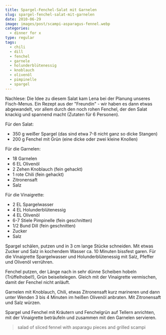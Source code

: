 ```yaml
---
title: Spargel-Fenchel-Salat mit Garnelen
slug: spargel-fenchel-salat-mit-garnelen
date: 2010-06-29
image: images/post/scampi-asparagus-fennel.webp
categories: 
  - dinner for x
type: regular
tags: 
  - chili
  - dill
  - fenchel
  - garnele
  - holunderblütenessig
  - knoblauch
  - olivenöl
  - pimpinelle
  - spargel
---
```


Nachlese: Die Idee zu diesem Salat kam Lena bei der Planung unseres Fisch-Menus. Ein Rezept aus der "Freundin" - wir haben es dann etwas abgewandelt, vor allem durch den noch rohen Fenchel, der den Salat knackig und spannend macht (Zutaten für 6 Personen).

Für den Salat: 
* 350 g weißer Spargel (das sind etwa 7-8 nicht ganz so dicke Stangen) 
* 200 g Fenchel mit Grün (eine dicke oder zwei kleine Knollen)

Für die Garnelen: 
* 18 Garnelen 
* 6 EL Olivenöl 
* 2 Zehen Knoblauch (fein gehackt) 
* 1 rote Chili (fein gehackt) 
* Zitronensaft 
* Salz

Für die Vinaigrette: 
* 2 EL Spargelwasser 
* 4 EL Holunderblütenessig 
* 4 EL Olivenöl 
* 6-7 Stiele Pimpinelle (fein geschnitten) 
* 1/2 Bund Dill (fein geschnitten) 
* Zucker 
* Salz

Spargel schälen, putzen und in 3 cm lange Stücke schneiden. Mit etwas Zucker und Salz in kochendem Wasser ca. 10 Minuten bissfest garen. Für die Vinaigrette Spargelwasser und Holunderblütenessig mit Salz, Pfeffer und Olivenöl verrühren.

Fenchel putzen, der Länge nach in sehr dünne Scheiben hobeln (Trüffelhobel!), Grün beiseitelegen. Gleich mit der Vinaigrette vermischen, damit der Fenchel nicht anläuft.

Garnelen mit Knoblauch, Chili, etwas Zitronensaft kurz marineren und dann unter Wenden 3 bis 4 Minuten im heißen Olivenöl anbraten. Mit Zitronensaft und Salz würzen.

Spargel und Fenchel mit Kräutern und Fenchelgrün auf Tellern anrichten, mit der Vinaigrette beträufeln und zusammen mit den Garnelen servieren.

> salad of sliced fennel with asparagu pieces and grilled scampi 